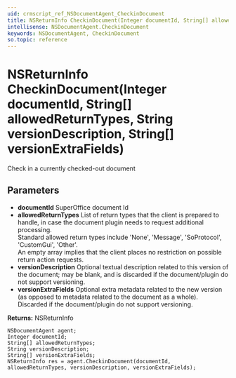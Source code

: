 ```yaml
---
uid: crmscript_ref_NSDocumentAgent_CheckinDocument
title: NSReturnInfo CheckinDocument(Integer documentId, String[] allowedReturnTypes, String versionDescription, String[] versionExtraFields)
intellisense: NSDocumentAgent.CheckinDocument
keywords: NSDocumentAgent, CheckinDocument
so.topic: reference
---
```


# NSReturnInfo CheckinDocument(Integer documentId, String[] allowedReturnTypes, String versionDescription, String[] versionExtraFields)

Check in a currently checked-out document

## Parameters

* **documentId** SuperOffice document Id
* **allowedReturnTypes** List of return types that the client is prepared to handle, in case the document plugin needs to request additional processing.<br/>Standard allowed return types include 'None', 'Message', 'SoProtocol', 'CustomGui', 'Other'.<br/>An empty array implies that the client places no restriction on possible return action requests.
* **versionDescription** Optional textual description related to this version of the document; may be blank, and is discarded if the document/plugin do not support versioning.
* **versionExtraFields** Optional extra metadata related to the new version (as opposed to metadata related to the document as a whole). Discarded if the document/plugin do not support versioning.

**Returns:** NSReturnInfo

```crmscript
NSDocumentAgent agent;
Integer documentId;
String[] allowedReturnTypes;
String versionDescription;
String[] versionExtraFields;
NSReturnInfo res = agent.CheckinDocument(documentId, allowedReturnTypes, versionDescription, versionExtraFields);
```

